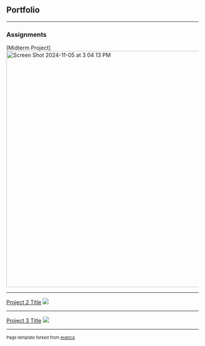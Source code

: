 ## Portfolio

---

### Assignments

[Midterm Project]
<img width="618" alt="Screen Shot 2024-11-05 at 3 04 13 PM" src="https://github.com/user-attachments/assets/0914d66c-da20-4f5e-9f00-2c9e5a0d80ea"
/>

---
[Project 2 Title](/pdf/sample_presentation.pdf)
<img src="images/dummy_thumbnail.jpg?raw=true"/>

---
[Project 3 Title](http://example.com/)
<img src="images/dummy_thumbnail.jpg?raw=true"/>

---


<p style="font-size:11px">Page template forked from <a href="https://github.com/evanca/quick-portfolio">evanca</a></p>
<!-- Remove above link if you don't want to attibute -->
